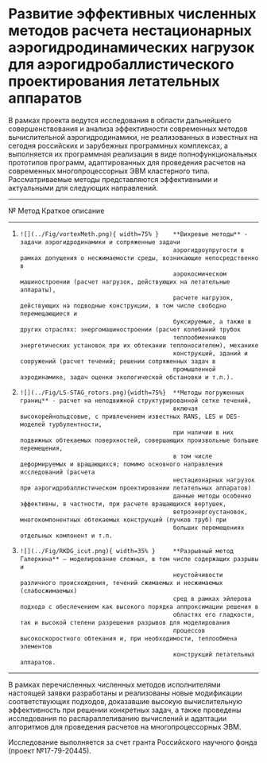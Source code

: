 Развитие эффективных численных методов расчета нестационарных аэрогидродинамических нагрузок для аэрогидробаллистического проектирования летательных аппаратов
==============================================================================================================================================================

В рамках проекта ведутся исследования в области дальнейшего совершенствования и анализа эффективности современных методов 
вычислительной аэрогидродинамики, не реализованных в известных на сегодня российских и зарубежных программных комплексах, 
а выполняется их программная реализация в виде полнофункциональных прототипов программ, адаптированных для проведения 
расчетов на современных многопроцессорных ЭВМ кластерного типа. 
Рассматриваемые методы представляются эффективными и актуальными для следующих направлений.

-----------------------------------------------------------------------------------------------------------
№      Метод                                      Краткое описание
------ ------------------------------------------ ---------------------------------------------------------
1.     ![](../Fig/vortexMeth.png){ width=75% }    **Вихревые методы** - задачи аэрогидродинамики и сопряженные задачи 
                                                  аэрогидроупругости в рамках допущения о несжимаемости среды, возникающие непосредственно в 
                                                  аэрокосмическом машиностроении (расчет нагрузок, действующих на летательные аппараты), 
                                                  расчете нагрузок, действующих на подводные конструкции, в том числе свободно перемещающиеся и 
                                                  буксируемые, а также в других отраслях: энергомашиностроении (расчет колебаний трубок 
                                                  теплообменников энергетических установок при их обтекании теплоносителем), механике 
                                                  конструкций, зданий и сооружений (расчет течений; решении сопряженных задач в 
                                                  промышленной аэродинамике, задач оценки экологической обстановки и т.п.).
  
2.     ![](../Fig/LS-STAG_rotors.png){width=75%}  **Методы погруженных границ** - расчет на неподвижной структурированной сетке течений, 
                                                  включая высокорейнольдсовые, с привлечением известных RANS, LES и DES-моделей турбулентности,
                                                  при наличии в них подвижных обтекаемых поверхностей, совершающих произвольные большие перемещения, 
                                                  в том числе деформируемых и вращающихся; помимо основного направления исследований (расчета 
                                                  нестационарных нагрузок при аэрогидробаллистическом проектировании летательных аппаратов) 
                                                  данные методы особенно эффективны, в частности, при расчете вращающихся вертушек, 
                                                  ветроэнергоустановок, многокомпонентных обтекаемых конструкций (пучков труб) при 
                                                  больших перемещениях отдельных компонент и т.п.
  
3.     ![](../Fig/RKDG_icut.png){ width=35% }     **Разрывный метод Галеркина** – моделирование сложных, в том числе содержащих разрывы и 
                                                  неустойчивости различного происхождения, течений сжимаемых и несжимаемых (слабосжимаемых) 
                                                  сред в рамках эйлерова подхода с обеспечением как высокого порядка аппроксимации решения в 
                                                  областях его гладкости, так и высокой степени разрешения разрывов для моделирования 
                                                  процессов высокоскоростного обтекания и, при необходимости, теплообмена элементов 
                                                  конструкций летательных аппаратов.
----------------------------------------------------------------------------------------------------------------------

В рамках перечисленных численных методов исполнителями настоящей заявки разработаны и реализованы новые модификации соответствующих подходов,
доказавшие высокую вычислительную эффективность при решении конкретных задач, а также проведены исследования по распараллеливанию вычислений 
и адаптации алгоритмов для проведения расчетов на многопроцессорных ЭВМ.

Исследование выполняется за счет гранта Российского научного фонда (проект №17-79-20445).
